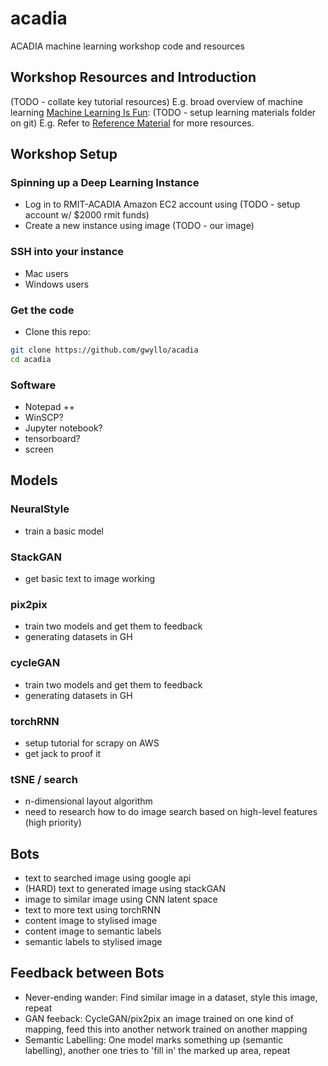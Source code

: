 # acadia
ACADIA machine learning workshop code and resources

## Workshop Resources and Introduction
(TODO - collate key tutorial resources)
E.g. broad overview of machine learning [Machine Learning Is Fun](https://medium.com/@ageitgey/machine-learning-is-fun-80ea3ec3c471):
(TODO - setup learning materials folder on git)
E.g. Refer to [Reference Material](/Reference/reference.md) for more resources.

## Workshop Setup

### Spinning up a Deep Learning Instance
- Log in to RMIT-ACADIA Amazon EC2 account using (TODO - setup account w/ $2000 rmit funds)
- Create a new instance using image (TODO - our image)

### SSH into your instance
- Mac users
- Windows users

### Get the code
- Clone this repo:
```bash
git clone https://github.com/gwyllo/acadia
cd acadia
```

### Software
- Notepad ++
- WinSCP?
- Jupyter notebook?
- tensorboard?
- screen

## Models

### NeuralStyle
- train a basic model

### StackGAN
- get basic text to image working

### pix2pix
- train two models and get them to feedback
- generating datasets in GH

### cycleGAN
- train two models and get them to feedback
- generating datasets in GH

### torchRNN
- setup tutorial for scrapy on AWS
- get jack to proof it

### tSNE / search
- n-dimensional layout algorithm
- need to research how to do image search based on high-level features (high priority)

## Bots
- text to searched image using google api
- (HARD) text to generated image using stackGAN 
- image to similar image using CNN latent space
- text to more text using torchRNN
- content image to stylised image 
- content image to semantic labels
- semantic labels to stylised image

## Feedback between Bots
- Never-ending wander: Find similar image in a dataset, style this image, repeat
- GAN feeback: CycleGAN/pix2pix an image trained on one kind of mapping, feed this into another network trained on another mapping
- Semantic Labelling: One model marks something up (semantic labelling), another one tries to 'fill in' the marked up area, repeat
